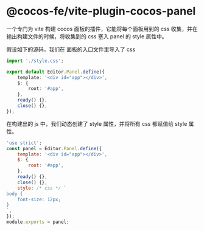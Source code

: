 # @cocos-fe/vite-plugin-cocos-panel

一个专门为 vite 构建 cocos 面板的插件，它能将每个面板用到的 css 收集，并在输出构建文件的时候，将收集到的 css 塞入 panel 的 style 属性中。

假设如下的源码，我们在 面板的入口文件里导入了 css

```ts
import './style.css';

export default Editor.Panel.define({
    template: '<div id="app"></div>',
    $: {
        root: '#app',
    },
    ready() {},
    close() {},
});
```

在构建出的 js 中，我们动态创建了 style 属性，并将所有 css 都赋值给 style 属性。

```js
'use strict';
const panel = Editor.Panel.define({
    template: '<div id="app"></div>',
    $: {
        root: '#app',
    },
    ready() {},
    close() {},
    style: /* css */ `
body {
    font-size: 12px;
}
`,
});
module.exports = panel;
```
